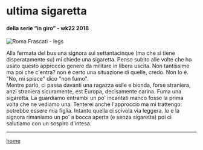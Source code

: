# ultima sigaretta  

#### della serie “in giro” - wk22 2018  
![](https://drive.google.com/uc?id=1OdBq_lvW1YpWplgEAc6FbOhobEcuzBbS "Roma Frascati - legs")  
<!--- interarete023.png --->  

Alla fermata del bus una signora sui settantacinque (ma che si tiene disperatamente su) mi chiede una sigaretta. Penso subito alle volte che ho usato questo approccio genere da militare in libera uscita. Non tantissime ma poi che c'entra? non è certo una situazione di quelle, credo. Non lo è.  
"No, mi spiace" dico "non fumo".  
Mentre parlo, ci passa davanti una ragazza esile e bionda, forse straniera, anzi straniera sicuramente, est Europa, decisamente carina. Fuma una sigaretta. La guardiamo entrambi un po' incantati manco fosse la prima volta che ne vediamo una. Tenterei anche l'approccio ma mi trattengo: potrebbe essere mia figlia. 
Intanto quella ci scivola via leggera. Io e la signora rimaniamo un po' a bocca aperta (e senza sigaretta) poi ci salutiamo con un sospiro d'intesa.  

---  
[home](/interarete.md) 
